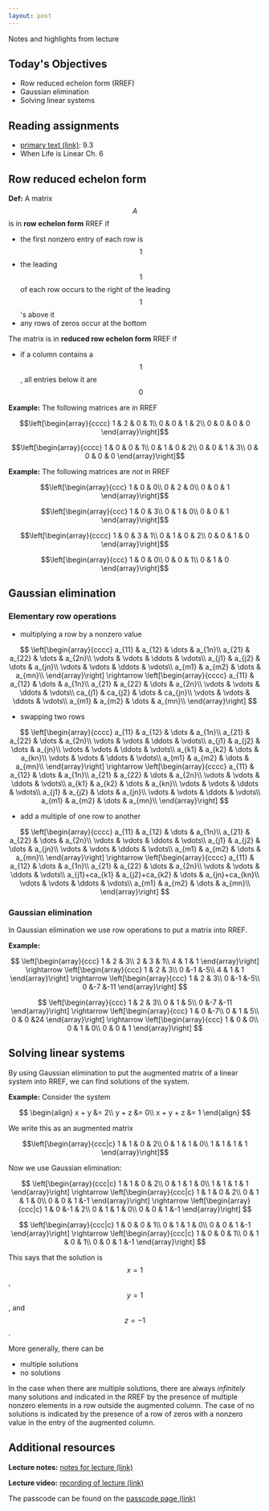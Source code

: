 ```yaml
---
layout: post
---
```


Notes and highlights from lecture

## Today's Objectives

* Row reduced echelon form (RREF)
* Gaussian elimination
* Solving linear systems

## Reading assignments

* <a target="_parent" href="../../../extras/textbook.pdf">primary text (link)</a>: 9.3
* When Life is Linear Ch. 6

##  Row reduced echelon form

**Def:** A matrix $$A$$ is in **row echelon form** RREF if
* the first nonzero entry of each row is $$1$$
* the leading $$1$$ of each row occurs to the right of the leading $$1$$'s above it
* any rows of zeros occur at the bottom

The matrix is in **reduced row echelon form** RREF if
* if a column contains a $$1$$, all entries below it are $$0$$

**Example:** The following matrices are in RREF

$$\left[\begin{array}{cccc}
1 & 2 & 0 & 1\\
0 & 0 & 1 & 2\\
0 & 0 & 0 & 0
\end{array}\right]$$

$$\left[\begin{array}{cccc}
1 & 0 & 0 & 1\\
0 & 1 & 0 & 2\\
0 & 0 & 1 & 3\\
0 & 0 & 0 & 0
\end{array}\right]$$

**Example:** The following matrices are *not* in RREF

$$\left[\begin{array}{ccc}
1 & 0 & 0\\
0 & 2 & 0\\
0 & 0 & 1
\end{array}\right]$$

$$\left[\begin{array}{ccc}
1 & 0 & 3\\
0 & 1 & 0\\
0 & 0 & 1
\end{array}\right]$$

$$\left[\begin{array}{cccc}
1 & 0 & 3 & 1\\
0 & 1 & 0 & 2\\
0 & 0 & 1 & 0
\end{array}\right]$$

$$\left[\begin{array}{ccc}
1 & 0 & 0\\
0 & 0 & 1\\
0 & 1 & 0
\end{array}\right]$$

##  Gaussian elimination

### Elementary row operations

* multiplying a row by a nonzero value

$$
\left[\begin{array}{cccc}
a_{11} & a_{12} & \dots & a_{1n}\\
a_{21} & a_{22} & \dots & a_{2n}\\
\vdots & \vdots & \ddots & \vdots\\
a_{j1} & a_{j2} & \dots & a_{jn}\\
\vdots & \vdots & \ddots & \vdots\\
a_{m1} & a_{m2} & \dots & a_{mn}\\
\end{array}\right]
\rightarrow
\left[\begin{array}{cccc}
a_{11} & a_{12} & \dots & a_{1n}\\
a_{21} & a_{22} & \dots & a_{2n}\\
\vdots & \vdots & \ddots & \vdots\\
ca_{j1} & ca_{j2} & \dots & ca_{jn}\\
\vdots & \vdots & \ddots & \vdots\\
a_{m1} & a_{m2} & \dots & a_{mn}\\
\end{array}\right]
$$

* swapping two rows

$$
\left[\begin{array}{cccc}
a_{11} & a_{12} & \dots & a_{1n}\\
a_{21} & a_{22} & \dots & a_{2n}\\
\vdots & \vdots & \ddots & \vdots\\
a_{j1} & a_{j2} & \dots & a_{jn}\\
\vdots & \vdots & \ddots & \vdots\\
a_{k1} & a_{k2} & \dots & a_{kn}\\
\vdots & \vdots & \ddots & \vdots\\
a_{m1} & a_{m2} & \dots & a_{mn}\\
\end{array}\right]
\rightarrow
\left[\begin{array}{cccc}
a_{11} & a_{12} & \dots & a_{1n}\\
a_{21} & a_{22} & \dots & a_{2n}\\
\vdots & \vdots & \ddots & \vdots\\
a_{k1} & a_{k2} & \dots & a_{kn}\\
\vdots & \vdots & \ddots & \vdots\\
a_{j1} & a_{j2} & \dots & a_{jn}\\
\vdots & \vdots & \ddots & \vdots\\
a_{m1} & a_{m2} & \dots & a_{mn}\\
\end{array}\right]
$$

* add a multiple of one row to another

$$
\left[\begin{array}{cccc}
a_{11} & a_{12} & \dots & a_{1n}\\
a_{21} & a_{22} & \dots & a_{2n}\\
\vdots & \vdots & \ddots & \vdots\\
a_{j1} & a_{j2} & \dots & a_{jn}\\
\vdots & \vdots & \ddots & \vdots\\
a_{m1} & a_{m2} & \dots & a_{mn}\\
\end{array}\right]
\rightarrow
\left[\begin{array}{cccc}
a_{11} & a_{12} & \dots & a_{1n}\\
a_{21} & a_{22} & \dots & a_{2n}\\
\vdots & \vdots & \ddots & \vdots\\
a_{j1}+ca_{k1} & a_{j2}+ca_{k2} & \dots & a_{jn}+ca_{kn}\\
\vdots & \vdots & \ddots & \vdots\\
a_{m1} & a_{m2} & \dots & a_{mn}\\
\end{array}\right]
$$

### Gaussian elimination

In Gaussian elimination we use row operations to put a matrix into RREF.

**Example:**

$$
\left[\begin{array}{ccc}
1 & 2 & 3\\
2 & 3 & 1\\
4 & 1 & 1
\end{array}\right]
\rightarrow
\left[\begin{array}{ccc}
1 & 2 & 3\\
0 &-1 &-5\\
4 & 1 & 1
\end{array}\right]
\rightarrow
\left[\begin{array}{ccc}
1 & 2 & 3\\
0 &-1 &-5\\
0 &-7 &-11
\end{array}\right]
$$

$$
\left[\begin{array}{ccc}
1 & 2 & 3\\
0 & 1 & 5\\
0 &-7 &-11
\end{array}\right]
\rightarrow
\left[\begin{array}{ccc}
1 & 0 &-7\\
0 & 1 & 5\\
0 & 0 &24
\end{array}\right]
\rightarrow
\left[\begin{array}{ccc}
1 & 0 & 0\\
0 & 1 & 0\\
0 & 0 & 1
\end{array}\right]
$$

## Solving linear systems

By using Gaussian elimination to put the augmented matrix of a linear system into RREF, we can find solutions of the system.

**Example:**
Consider the system

$$
\begin{align}
x + y &= 2\\
y + z &= 0\\
x + y + z &= 1
\end{align}
$$

We write this as an augmented matrix

$$\left[\begin{array}{ccc|c}
1 & 1 & 0 & 2\\
0 & 1 & 1 & 0\\
1 & 1 & 1 & 1
\end{array}\right]$$

Now we use Gaussian elimination:

$$
\left[\begin{array}{ccc|c}
1 & 1 & 0 & 2\\
0 & 1 & 1 & 0\\
1 & 1 & 1 & 1
\end{array}\right]
\rightarrow
\left[\begin{array}{ccc|c}
1 & 1 & 0 & 2\\
0 & 1 & 1 & 0\\
0 & 0 & 1 &-1
\end{array}\right]
\rightarrow
\left[\begin{array}{ccc|c}
1 & 0 &-1 & 2\\
0 & 1 & 1 & 0\\
0 & 0 & 1 &-1
\end{array}\right]
$$

$$
\left[\begin{array}{ccc|c}
1 & 0 & 0 & 1\\
0 & 1 & 1 & 0\\
0 & 0 & 1 &-1
\end{array}\right]
\rightarrow
\left[\begin{array}{ccc|c}
1 & 0 & 0 & 1\\
0 & 1 & 0 & 1\\
0 & 0 & 1 &-1
\end{array}\right]
$$

This says that the solution is $$x = 1$$, $$y=1$$, and $$z=-1$$.

More generally, there can be
* multiple solutions
* no solutions

In the case when there are multiple solutions, there are always *infinitely* many solutions and indicated in the RREF by the presence of multiple nonzero elements in a row outside the augmented column.  The case of no solutions is indicated by the presence of a row of zeros with a nonzero value in the entry of the augmented column.

## Additional resources

**Lecture notes:** <a target="_parent" href="https://wcasper.github.io/math107spring2021/extras/notes/2021-03-24-Note-09-55.pdf">notes for lecture (link)</a>

**Lecture video:** <a target="_parent" href="">recording of lecture (link)</a>

The passcode can be found on the <a target="_parent" href="https://csufullerton.instructure.com/courses/3127326/pages/video-lecture-keys">passcode page (link)</a>


